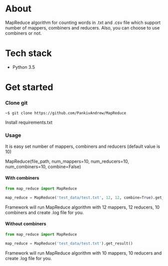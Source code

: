 # About
MapReduce algorithm for counting words in .txt and .csv file which support number of mappers, combiners and reducers.
Also, you can choose to use combiners or not.

# Tech stack
* Python 3.5

# Get started

### Clone git

    ~$ git clone https://github.com/PankivAndrew/MapReduce

Install requirements.txt

### Usage
It is easy set number of mappers, combiners and reducers (default value is 10)

MapReduce(file_path, num_mappers=10, num_reducers=10, num_combiners=10, combine=False)


#### With combiners

```python
from map_reduce import MapReduce

map_reduce = MapReduce('test_data/test.txt', 12, 12, combine=True).get_result()
```
Framework will run MapReduce algorithm with 12 mappers, 12 reducers, 10 combiners and create .log file for you.

#### Without combiners

```python
from map_reduce import MapReduce

map_reduce = MapReduce('test_data/test.txt').get_result()
```
Framework will run MapReduce algorithm  with 10 mappers, 10 reducers and create .log file for you.
